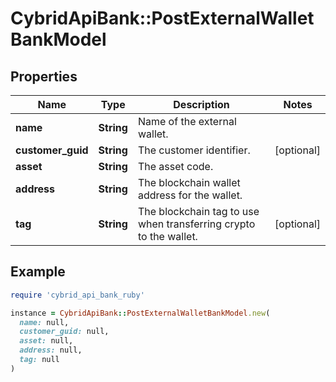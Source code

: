 # CybridApiBank::PostExternalWalletBankModel

## Properties

| Name | Type | Description | Notes |
| ---- | ---- | ----------- | ----- |
| **name** | **String** | Name of the external wallet. |  |
| **customer_guid** | **String** | The customer identifier. | [optional] |
| **asset** | **String** | The asset code. |  |
| **address** | **String** | The blockchain wallet address for the wallet. |  |
| **tag** | **String** | The blockchain tag to use when transferring crypto to the wallet. | [optional] |

## Example

```ruby
require 'cybrid_api_bank_ruby'

instance = CybridApiBank::PostExternalWalletBankModel.new(
  name: null,
  customer_guid: null,
  asset: null,
  address: null,
  tag: null
)
```

